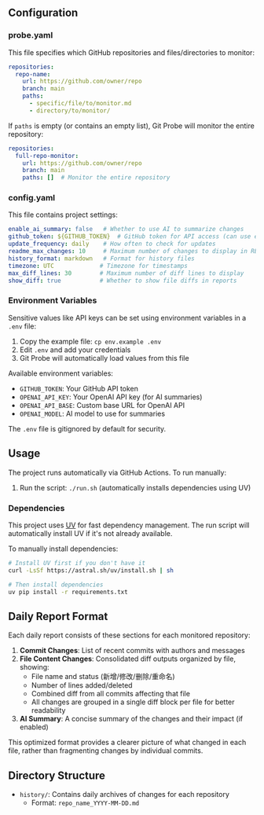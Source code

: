 ## Configuration

### probe.yaml

This file specifies which GitHub repositories and files/directories to monitor:

```yaml
repositories:
  repo-name:
    url: https://github.com/owner/repo
    branch: main
    paths:
      - specific/file/to/monitor.md
      - directory/to/monitor/
```

If `paths` is empty (or contains an empty list), Git Probe will monitor the entire repository:

```yaml
repositories:
  full-repo-monitor:
    url: https://github.com/owner/repo
    branch: main
    paths: []  # Monitor the entire repository
```

### config.yaml

This file contains project settings:

```yaml
enable_ai_summary: false   # Whether to use AI to summarize changes
github_token: ${GITHUB_TOKEN}  # GitHub token for API access (can use env vars)
update_frequency: daily    # How often to check for updates
readme_max_changes: 10     # Maximum number of changes to display in README
history_format: markdown   # Format for history files
timezone: UTC             # Timezone for timestamps
max_diff_lines: 30        # Maximum number of diff lines to display
show_diff: true           # Whether to show file diffs in reports
```

### Environment Variables

Sensitive values like API keys can be set using environment variables in a `.env` file:

1. Copy the example file: `cp env.example .env`
2. Edit `.env` and add your credentials
3. Git Probe will automatically load values from this file

Available environment variables:
- `GITHUB_TOKEN`: Your GitHub API token
- `OPENAI_API_KEY`: Your OpenAI API key (for AI summaries)
- `OPENAI_API_BASE`: Custom base URL for OpenAI API
- `OPENAI_MODEL`: AI model to use for summaries

The `.env` file is gitignored by default for security.

## Usage

The project runs automatically via GitHub Actions. To run manually:

1. Run the script: `./run.sh` (automatically installs dependencies using UV)

### Dependencies

This project uses [UV](https://github.com/astral-sh/uv) for fast dependency management. The run script will automatically install UV if it's not already available.

To manually install dependencies:

```bash
# Install UV first if you don't have it
curl -LsSf https://astral.sh/uv/install.sh | sh

# Then install dependencies
uv pip install -r requirements.txt
```

## Daily Report Format

Each daily report consists of these sections for each monitored repository:

1. **Commit Changes**: List of recent commits with authors and messages
2. **File Content Changes**: Consolidated diff outputs organized by file, showing:
   - File name and status (新增/修改/删除/重命名)
   - Number of lines added/deleted
   - Combined diff from all commits affecting that file
   - All changes are grouped in a single diff block per file for better readability
3. **AI Summary**: A concise summary of the changes and their impact (if enabled)

This optimized format provides a clearer picture of what changed in each file, rather than fragmenting changes by individual commits.

## Directory Structure

- `history/`: Contains daily archives of changes for each repository
  - Format: `repo_name_YYYY-MM-DD.md`